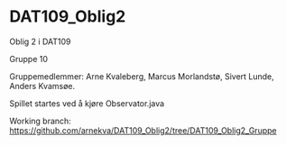 # DAT109_Oblig2
Oblig 2 i DAT109

Gruppe 10

Gruppemedlemmer: Arne Kvaleberg, Marcus Morlandstø, Sivert Lunde, Anders Kvamsøe.

Spillet startes ved å kjøre Observator.java


Working branch: https://github.com/arnekva/DAT109_Oblig2/tree/DAT109_Oblig2_Gruppe
